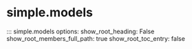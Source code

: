 # simple.models

::: simple.models
    options:
        show_root_heading: False
        show_root_members_full_path: true
        show_root_toc_entry: false